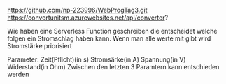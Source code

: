 https://github.com/np-223996/WebProgTag3.git
https://convertunitsm.azurewebsites.net/api/converter?

Wie haben eine Serverless Function geschreiben die entscheidet welche folgen ein Stromschlag haben kann.
Wenn man alle werte mit gibt wird Stromstärke priorisiert

Parameter:
  Zeit(Pflicht)(in s)
  Stromsärke(in A)
  Spannung(in V)
  Widerstand(in Ohm)
Zwischen den letzten 3 Paramtern kann entschieden werden
